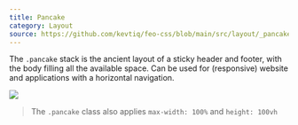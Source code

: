 ```yaml
---
title: Pancake
category: Layout
source: https://github.com/kevtiq/feo-css/blob/main/src/layout/_pancake.scss
---
```


The `.pancake` stack is the ancient layout of a sticky header and footer, with the body filling all the available space. Can be used for (responsive) website and applications with a horizontal navigation.

![](/img/pancake.png)

> The `.pancake` class also applies `max-width: 100%` and `height: 100vh`
